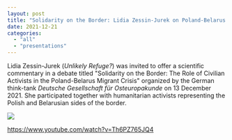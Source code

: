 ```yaml
---
layout: post
title: "Solidarity on the Border: Lidia Zessin-Jurek on Poland-Belarus Migrant Crisis"
date: 2021-12-21
categories: 
  - "all"
  - "presentations"
---
```


Lidia Zessin-Jurek (_Unlikely Refuge?_) was invited to offer a scientific commentary in a debate titled "Solidarity on the Border: The Role of Civilian Activists in the Poland-Belarus Migrant Crisis" organized by the German think-tank _Deutsche Gesellschaft für Osteuropakunde_ on 13 December 2021. She participated together with humanitarian activists representing the Polish and Belarusian sides of the border.

![](../../../../assets/images/solidarity_on_the_border_plakat_neu-724x1024.png)

https://www.youtube.com/watch?v=Th6PZ765JQ4
